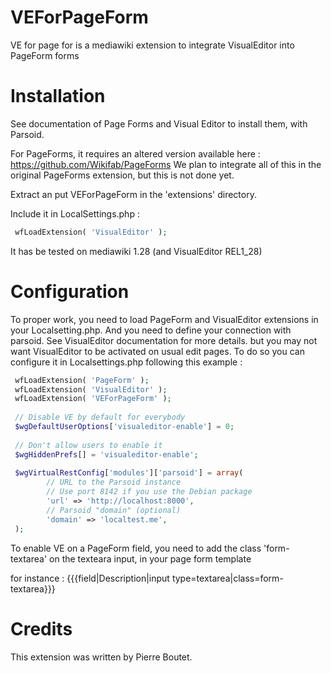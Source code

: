 # VEForPageForm

VE for page for is a mediawiki extension to integrate VisualEditor into PageForm forms

# Installation

See documentation of Page Forms and Visual Editor to install them, with Parsoid.

For PageForms, it requires an altered version available here : https://github.com/Wikifab/PageForms
We plan to integrate all of this in the original PageForms extension, but this is not done yet.

Extract an put VEForPageForm  in the 'extensions' directory.

Include it in LocalSettings.php :
```php
 wfLoadExtension( 'VisualEditor' );
 ```

It has be tested on mediawiki 1.28 (and VisualEditor REL1_28)

# Configuration

To proper work, you need to load PageForm and VisualEditor extensions in your Localsetting.php. And you need to define your connection with parsoid. See VisualEditor documentation for more details. but you may not want VisualEditor to be activated on usual edit pages. To do so you can configure it in Localsettings.php following this example :

```php
 wfLoadExtension( 'PageForm' );
 wfLoadExtension( 'VisualEditor' );
 wfLoadExtension( 'VEForPageForm' );
 
 // Disable VE by default for everybody
 $wgDefaultUserOptions['visualeditor-enable'] = 0;
 
 // Don't allow users to enable it
 $wgHiddenPrefs[] = 'visualeditor-enable';
 
 $wgVirtualRestConfig['modules']['parsoid'] = array(
 		// URL to the Parsoid instance
 		// Use port 8142 if you use the Debian package
 		'url' => 'http://localhost:8000',
 		// Parsoid "domain" (optional)
 		'domain' => 'localtest.me',
 );
```

To enable VE on a PageForm field, you need to add the class 'form-textarea' on the texteara input, in your page form template

for instance : 
  {{{field|Description|input type=textarea|class=form-textarea}}}

# Credits

This extension was written by Pierre Boutet.
